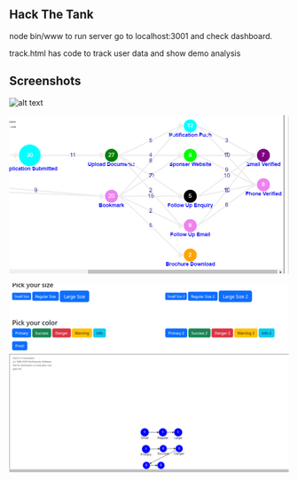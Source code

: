 ## Hack The Tank

node bin/www to run server
go to localhost:3001 and check dashboard.

track.html has code to track user data and show demo analysis

## Screenshots

![alt text](https://github.com/Whispard/Hack-The-Tank/main/screenshots/s1.png?raw=true)


![alt text](https://github.com/Whispard/Hack-The-Tank/raw/main/screenshots/s2.png?raw=true)


![alt text](https://github.com/Whispard/Hack-The-Tank/raw/main/screenshots/s3.png?raw=true)